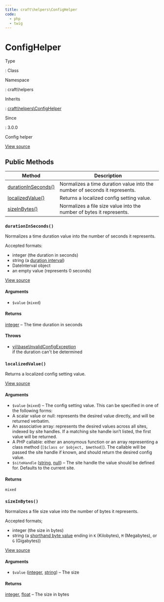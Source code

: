 ```yaml
---
title: craft\helpers\ConfigHelper
code:
  - php
  - twig
---
```


# ConfigHelper

Type

:   Class

Namespace

:   craft\helpers

Inherits

:   [craft\helpers\ConfigHelper](craft-helpers-confighelper.md)

Since

:   3.0.0



Config helper





[View source](https://github.com/craftcms/cms/blob/master/src/helpers/ConfigHelper.php)






## Public Methods

| Method                                                                        | Description
| ----------------------------------------------------------------------------- | --------------------------------------------------------------------------
| [durationInSeconds()](craft-helpers-confighelper.md#method-durationinseconds) | Normalizes a time duration value into the number of seconds it represents.
| [localizedValue()](craft-helpers-confighelper.md#method-localizedvalue)       | Returns a localized config setting value.
| [sizeInBytes()](craft-helpers-confighelper.md#method-sizeinbytes)             | Normalizes a file size value into the number of bytes it represents.

### `durationInSeconds()`





Normalizes a time duration value into the number of seconds it represents.

Accepted formats:
- integer (the duration in seconds)
- string (a [duration interval](https://en.wikipedia.org/wiki/ISO_8601#Durations))
- DateInterval object
- an empty value (represents 0 seconds)


[View source](https://github.com/craftcms/cms/blob/master/src/helpers/ConfigHelper.php#L34-L53)


#### Arguments

- `$value` (`mixed`)

#### Returns

[integer](http://php.net/language.types.integer) – The time duration in seconds

#### Throws

- [yii\base\InvalidConfigException](https://www.yiiframework.com/doc/api/2.0/yii-base-invalidconfigexception)\
  if the duration can't be determined


### `localizedValue()`





Returns a localized config setting value.




[View source](https://github.com/craftcms/cms/blob/master/src/helpers/ConfigHelper.php#L102-L127)


#### Arguments

- `$value` (`mixed`) – The config setting value. This can be specified in one of the following forms:
- A scalar value or null: represents the desired value directly, and will be returned verbatim.
- An associative array: represents the desired values across all sites, indexed by site handles.
  If a matching site handle isn’t listed, the first value will be returned.
- A PHP callable: either an anonymous function or an array representing a class method (`[$class or $object, $method]`).
  The callable will be passed the site handle if known, and should return the desired config value.
- `$siteHandle` ([string](http://php.net/language.types.string), [null](http://php.net/language.types.null)) – The site handle the value should be defined for. Defaults to the current site.

#### Returns

`mixed`



### `sizeInBytes()`





Normalizes a file size value into the number of bytes it represents.

Accepted formats;
- integer (the size in bytes)
- string (a [shorthand byte value](http://php.net/manual/en/faq.using.php#faq.using.shorthandbytes) ending in `K` (Kilobytes), `M` (Megabytes), or `G` (Gigabytes))


[View source](https://github.com/craftcms/cms/blob/master/src/helpers/ConfigHelper.php#L65-L88)


#### Arguments

- `$value` ([integer](http://php.net/language.types.integer), [string](http://php.net/language.types.string)) – The size

#### Returns

[integer](http://php.net/language.types.integer), [float](http://php.net/language.types.float) – The size in bytes










